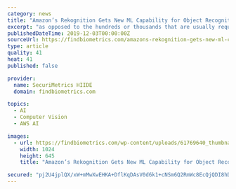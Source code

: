 ```yaml
---
category: news
title: "Amazon’s Rekognition Gets New ML Capability for Object Recognition"
excerpt: "as opposed to the hundreds or thousands that are usually required for object recognition.” Amazon has announced a new machine learning capability for object recognition through its Rekognition platform. Called “Amazon Rekognition Custom Labels”, the ..."
publishedDateTime: 2019-12-03T00:00:00Z
sourceUrl: https://findbiometrics.com/amazons-rekognition-gets-new-ml-capability-for-object-recognition-612031/
type: article
quality: 41
heat: 41
published: false

provider:
  name: SecuriMetrics HIIDE
  domain: findbiometrics.com

topics:
  - AI
  - Computer Vision
  - AWS AI

images:
  - url: https://findbiometrics.com/wp-content/uploads/61769640_thumbnail-3-e1457541721182-1024x645.jpg
    width: 1024
    height: 645
    title: "Amazon’s Rekognition Gets New ML Capability for Object Recognition"

secured: "pj2U4jplQX/xW+mMwXwEHKA+DflKqDAsV0d6k1+cNSm6Q2RmWc8EcQjQDI8hDw6ZLwqd6zBUZJV3nDX9R5hSk2LLKKzAfnwaqYPUCq9MDSpoMJxKUdfgks7L+6bxAMzNwXm5fE8lMoTVru4vHW89wL4kXUYxTWfkQc97LNPVRoPmnXmBSxD/ZuuDkJd8MPmo47JYSSfIQMxPrjmWEufcuWqLyUHkGHovCxGZMofLi7QCq4xYVqC7zOWGXfEWHPq/0uouzaCnU0dhi+0f+wibhQ==;5JIqecka0pv5um9bo/Jb8g=="
---
```


